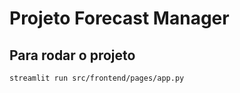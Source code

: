 # Projeto Forecast Manager


## Para rodar o projeto
```bash
streamlit run src/frontend/pages/app.py
```